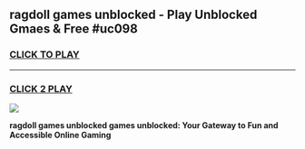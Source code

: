 
## ragdoll games unblocked - Play Unblocked Gmaes & Free #uc098
<h3>
<a href="https://news.freeplayer.one?title=ragdoll_games_unblocked&ref=24F">CLICK TO PLAY</a></h3>
<hr>

<h3>
<a href="https://news.freeplayer.one?title=ragdoll_games_unblocked&ref=24F">CLICK 2 PLAY</a>
  
</h3>

<a href="https://news.freeplayer.one?title=ragdoll_games_unblocked&ref=24F/"><img src="https://clearcache.store/games.png"></a>


**ragdoll games unblocked games unblocked: Your Gateway to Fun and Accessible Online Gaming**
